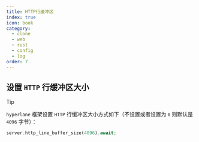 ```yaml
---
title: HTTP行缓冲区
index: true
icon: book
category:
  - clone
  - web
  - rust
  - config
  - log
order: 7
---
```


<Share colorful />

## 设置 `HTTP` 行缓冲区大小

> [!tip]
>
> `hyperlane` 框架设置 `HTTP` 行缓冲区大小方式如下（不设置或者设置为 `0` 则默认是 `4096` 字节）：

```rust
server.http_line_buffer_size(4096).await;
```
